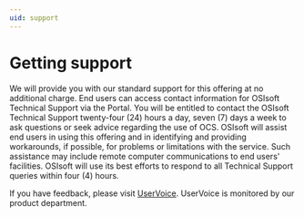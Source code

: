 ```yaml
---
uid: support
---
```


# Getting support

We will provide you with our standard support for this offering at no additional charge. 
End users can access contact information for OSIsoft Technical Support via the Portal. You 
will be entitled to contact the OSIsoft Technical Support twenty-four (24) hours a day, 
seven (7) days a week to ask questions or seek advice regarding the use of OCS. OSIsoft 
will assist end users in using this offering and in identifying and providing workarounds, 
if possible, for problems or limitations with the service. Such assistance may include 
remote computer communications to end users' facilities. OSIsoft will use its best efforts 
to respond to all Technical Support queries within four (4) hours.


If you have feedback, please visit [UserVoice](https://feedback.osisoft.com/forums/597811-osisoft-cloud-services). 
UserVoice is monitored by our product department. 
